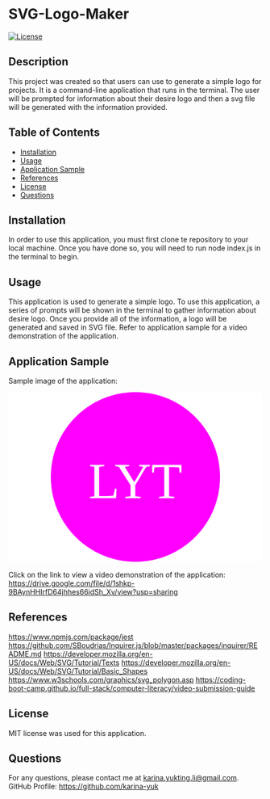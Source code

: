 # SVG-Logo-Maker

[![License](https://img.shields.io/badge/License-MIT-yellow.svg)](https://opensource.org/licenses/MIT)

## Description
This project was created so that users can use to generate a simple logo for projects. It is a command-line application that runs in the terminal. The user will be prompted for information about their desire logo and then a svg file will be generated with the information provided.

## Table of Contents
- [Installation](#installation)
- [Usage](#usage)
- [Application Sample](#application-sample)
- [References](#References)
- [License](#license)
- [Questions](#questions)

## Installation
In order to use this application, you must first clone te repository to your local machine. Once you have done so, you will need to run node index.js in the terminal to begin.

## Usage
This application is used to generate a simple logo. To use this application, a series of prompts will be shown in the terminal to gather information about desire logo. Once you provide all of the information, a logo will be generated and saved in SVG file. Refer to application sample for a video demonstration of the application.

## Application Sample
Sample image of the application:

<img src="./examples/logo.svg">


Click on the link to view a video demonstration of the application:
https://drive.google.com/file/d/1shkp-9BAynHHIrfD64jhhes66idSh_Xv/view?usp=sharing


## References
https://www.npmjs.com/package/jest
https://github.com/SBoudrias/Inquirer.js/blob/master/packages/inquirer/README.md
https://developer.mozilla.org/en-US/docs/Web/SVG/Tutorial/Texts
https://developer.mozilla.org/en-US/docs/Web/SVG/Tutorial/Basic_Shapes
https://www.w3schools.com/graphics/svg_polygon.asp
https://coding-boot-camp.github.io/full-stack/computer-literacy/video-submission-guide


## License

MIT license was used for this application.

## Questions
For any questions, please contact me at <karina.yukting.li@gmail.com>.
GitHub Profile: https://github.com/karina-yuk